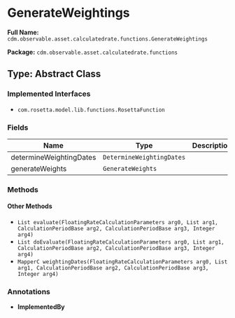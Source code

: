# GenerateWeightings

**Full Name:** `cdm.observable.asset.calculatedrate.functions.GenerateWeightings`

**Package:** `cdm.observable.asset.calculatedrate.functions`

## Type: Abstract Class

### Implemented Interfaces

- `com.rosetta.model.lib.functions.RosettaFunction`

### Fields

| Name | Type | Description |
|------|------|-------------|
| determineWeightingDates | `DetermineWeightingDates` |  |
| generateWeights | `GenerateWeights` |  |

### Methods

#### Other Methods

- `List evaluate(FloatingRateCalculationParameters arg0, List arg1, CalculationPeriodBase arg2, CalculationPeriodBase arg3, Integer arg4)`
- `List doEvaluate(FloatingRateCalculationParameters arg0, List arg1, CalculationPeriodBase arg2, CalculationPeriodBase arg3, Integer arg4)`
- `MapperC weightingDates(FloatingRateCalculationParameters arg0, List arg1, CalculationPeriodBase arg2, CalculationPeriodBase arg3, Integer arg4)`

### Annotations

- **ImplementedBy**

